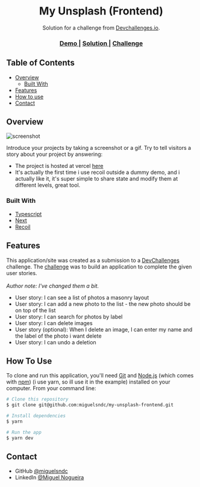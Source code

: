 

<h1 align="center">My Unsplash (Frontend)</h1>

<div align="center">
   Solution for a challenge from  <a href="http://devchallenges.io" target="_blank">Devchallenges.io</a>.
</div>

<div align="center">
  <h3>
    <a href="https://my-unsplash-frontend.vercel.app/">
      Demo
    </a>
    <span> | </span>
    <a href="https://devchallenges.io/solutions/98JJn2YK38udBHXxK6Jq">
      Solution
    </a>
    <span> | </span>
    <a href="https://devchallenges.io/challenges/rYyhwJAxMfES5jNQ9YsP">
      Challenge
    </a>
  </h3>
</div>

<!-- TABLE OF CONTENTS -->

## Table of Contents

- [Overview](#overview)
  - [Built With](#built-with)
- [Features](#features)
- [How to use](#how-to-use)
- [Contact](#contact)

<!-- OVERVIEW -->

## Overview

![screenshot](https://res.cloudinary.com/db9t2jrhe/image/upload/v1640794590/Captura_de_tela_2021-12-29_131526_jlgtr0.png)

Introduce your projects by taking a screenshot or a gif. Try to tell visitors a story about your project by answering:

- The project is hosted at vercel [here](https://my-unsplash-frontend.vercel.app/)
- It's actually the first time i use recoil outside a dummy demo, and i actually like it, it's super simple to share state and modify them at different levels, great tool.

### Built With

<!-- This section should list any major frameworks that you built your project using. Here are a few examples.-->

- [Typescript](https://www.typescriptlang.org/)
- [Next](https://nextjs.org/)
- [Recoil](https://recoiljs.org/)

## Features

<!-- List the features of your application or follow the template. Don't share the figma file here :) -->

This application/site was created as a submission to a [DevChallenges](https://devchallenges.io/challenges) challenge. The [challenge](https://devchallenges.io/challenges/rYyhwJAxMfES5jNQ9YsP) was to build an application to complete the given user stories.
<br/><br/>  <i>Author note: I've changed them a bit.</i>

- User story: I can see a list of photos a masonry layout
- User story: I can add a new photo to the list - the new photo should be on top of the list
- User story: I can search for photos by label
- User story: I can delete images
- User story (optional): When I delete an image, I can enter my name and the label of the photo i want delete
- User story: I can undo a deletion

## How To Use

<!-- Example: -->

To clone and run this application, you'll need [Git](https://git-scm.com) and [Node.js](https://nodejs.org/en/download/) (which comes with [npm](http://npmjs.com)) (i use yarn, so ill use it in the example) installed on your computer. From your command line:

```bash
# Clone this repository
$ git clone git@github.com:miguelsndc/my-unsplash-frontend.git

# Install dependencies
$ yarn 

# Run the app
$ yarn dev
```

## Contact

- GitHub [@miguelsndc](https://github.com/miguelsndc})
- LinkedIn [@Miguel Nogueira](https://www.linkedin.com/in/miguel--nogueira/)
